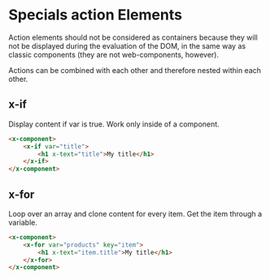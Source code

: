 # Specials action Elements

Action elements should not be considered as containers because they will not be displayed during the evaluation of the DOM, in the same way as classic components (they are not web-components, however).

Actions can be combined with each other and therefore nested within each other.

## x-if

Display content if var is true. Work only inside of a component.

```html
<x-component>
    <x-if var="title">
        <h1 x-text="title">My title</h1>
    </x-if>
</x-component>
```

## x-for

Loop over an array and clone content for every item. Get the item through a variable.

```html
<x-component>
    <x-for var="products" key="item">
        <h1 x-text="item.title">My title</h1>
    </x-for>
</x-component>
```